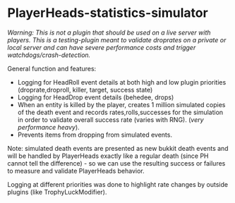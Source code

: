 # PlayerHeads-statistics-simulator
_Warning: This is not a plugin that should be used on a live server with players. This is a testing-plugin meant to validate droprates on a private or local server and can have severe performance costs and trigger watchdogs/crash-detection._

General function and features:
 * Logging for HeadRoll event details at both high and low plugin priorities (droprate,droproll, killer, target, success state)
 * Logging for HeadDrop event details (behedee, drops)
 * When an entity is killed by the player, creates 1 million simulated copies of the death event and records rates,rolls,successes for the simulation in order to validate overall success rate (varies with RNG). (_very performance heavy_).
 * Prevents items from dropping from simulated events.

Note: simulated death events are presented as new bukkit death events and will be handled by PlayerHeads exactly like a regular death (since PH cannot tell the difference) - so we can use the resulting success or failures to measure and validate PlayerHeads behavior.

Logging at different priorities was done to highlight rate changes by outside plugins (like TrophyLuckModifier).
